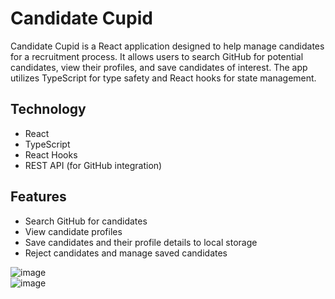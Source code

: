 # Candidate Cupid
Candidate Cupid is a React application designed to help manage candidates for a recruitment process. It allows users to search GitHub for potential candidates, view their profiles, and save candidates of interest. The app utilizes TypeScript for type safety and React hooks for state management.
  
## Technology  
* React
* TypeScript
* React Hooks
* REST API (for GitHub integration)

## Features  
* Search GitHub for candidates
* View candidate profiles
* Save candidates and their profile details to local storage
* Reject candidates and manage saved candidates

![image](https://github.com/user-attachments/assets/9c7daa1d-f2b5-4da2-9316-76eb5c9d87dc)  
![image](https://github.com/user-attachments/assets/72b0496a-b4f8-4e16-9436-4e7f55f21583)  
